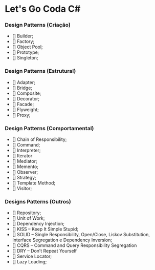 # Let's Go Coda C#


### Design Patterns (Criação)

- [] Builder;
- [] Factory;
- [] Object Pool;
- [] Prototype;
- [] Singleton;

### Design Patterns (Estrutural) 

- [] Adapter;
- [] Bridge;
- [] Composite;
- [] Decorator;
- [] Facade;
- [] Flyweight;
- [] Proxy;

### Design Patterns (Comportamental)

- [] Chain of Responsibility;
- [] Command;
- [] Interpreter;
- [] Iterator
- [] Mediator;
- [] Memento;
- [] Observer;
- [] Strategy;
- [] Template Method;
- [] Visitor;

###  Designs Patterns (Outros)

- [] Repository;
- [] Unit of Work;
- [] Dependency Injection;
- [] KISS – Keep It Simple Stupid;
- [] SOLID – Single Responsibility, Open/Close, Liskov Substitution, Interface Segregation e Dependency Inversion;
- [] CQRS – Command and Query Responsibility Segregation
- [] DRY – Don’t Repeat Yourself
- [] Service Locator;
- [] Lazy Loading;
